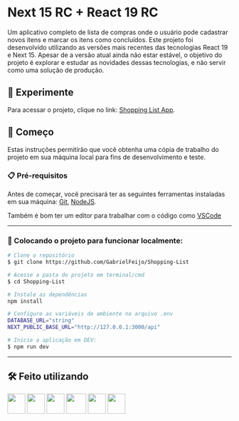 # Next 15 RC + React 19 RC

Um aplicativo completo de lista de compras onde o usuário pode cadastrar novos itens e marcar os itens como concluídos. Este projeto foi desenvolvido utilizando as versões mais recentes das tecnologias React 19 e Next 15. Apesar de a versão atual ainda não estar estável, o objetivo do projeto é explorar e estudar as novidades dessas tecnologias, e não servir como uma solução de produção.

## 👾 Experimente

Para acessar o projeto, clique no link: [Shopping List App](https://gg-list.vercel.app/).

## 🚀 Começo

Estas instruções permitirão que você obtenha uma cópia de trabalho do projeto em sua máquina local para fins de desenvolvimento e teste.

### 📋 Pré-requisitos

Antes de começar, você precisará ter as seguintes ferramentas instaladas em sua máquina:
[Git](https://git-scm.com),
[NodeJS](https://nodejs.org/en).

Também é bom ter um editor para trabalhar com o código como [VSCode](https://code.visualstudio.com/)

---

### 🎲 Colocando o projeto para funcionar localmente:

```bash
# Clone o repositório
$ git clone https://github.com/GabrielFeijo/Shopping-List
```

```bash
# Acesse a pasta do projeto em terminal/cmd
$ cd Shopping-List

# Instale as dependências
npm install

# Configure as variáveis de ambiente no arquivo .env
DATABASE_URL="string"
NEXT_PUBLIC_BASE_URL="http://127.0.0.1:3000/api"

# Inicie a aplicação em DEV:
$ npm run dev
```

---

## 🛠️ Feito utilizando

<img src="https://cdn.jsdelivr.net/gh/devicons/devicon/icons/typescript/typescript-original.svg" width="40" height="45" /> <img src="https://cdn.jsdelivr.net/gh/devicons/devicon@latest/icons/react/react-original.svg" width="40" height="45" /> <img src="https://cdn.jsdelivr.net/gh/devicons/devicon@latest/icons/nextjs/nextjs-original.svg" width="40" height="45" /> <img src="https://cdn.jsdelivr.net/gh/devicons/devicon@latest/icons/tailwindcss/tailwindcss-original.svg" width="45" height="45"/> <img src="https://cdn.jsdelivr.net/gh/devicons/devicon@latest/icons/mongodb/mongodb-original.svg" width="40" height="45" /> <img src="https://cdn.jsdelivr.net/gh/devicons/devicon@latest/icons/prisma/prisma-original.svg" width="40" height="45" />
